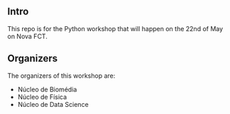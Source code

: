  ## Intro
 This repo is for the Python workshop that will happen on the 22nd of May on Nova FCT.
 
 ## Organizers
 The organizers of this workshop are:
 - Núcleo de Biomédia
 - Núcleo de Física
 - Núcleo de Data Science
